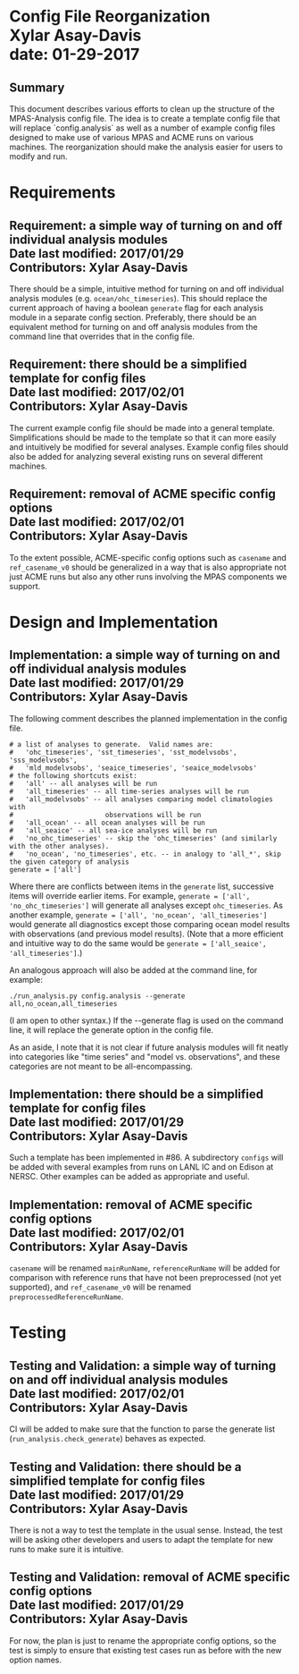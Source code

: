 <h1> Config File Reorganization <br>
Xylar Asay-Davis<br>
date: 01-29-2017<br>
</h1>
<h2> Summary </h2>
This document describes various efforts to clean up the structure of the MPAS-Analysis config file.  The idea is to create a template config file that will replace `config.analysis` as well as a number of example config files designed to make use of various MPAS and ACME runs on various machines.  The reorganization should make the analysis easier for users to modify and run.

<h1> Requirements </h1>

<h2> Requirement: a simple way of turning on and off individual analysis modules <br>
Date last modified: 2017/01/29 <br>
Contributors: Xylar Asay-Davis
</h2>

There should be a simple, intuitive method for turning on and off individual analysis modules (e.g. `ocean/ohc_timeseries`).  This should replace the current approach of having a boolean `generate` flag for each analysis module in a separate config section.  Preferably, there should be an equivalent method for turning on and off analysis modules from the command line that overrides that in the config file.

<h2> Requirement: there should be a simplified template for config files <br>
Date last modified: 2017/02/01 <br>
Contributors: Xylar Asay-Davis
</h2>

The current example config file should be made into a general template.  Simplifications should be made to the template so that it can more easily and intuitively be modified for several analyses.  Example config files should also be added for analyzing several existing runs on several different machines.

<h2> Requirement: removal of ACME specific config options <br>
Date last modified: 2017/02/01 <br>
Contributors: Xylar Asay-Davis
</h2>

To the extent possible, ACME-specific config options such as `casename` and `ref_casename_v0` should be generalized in a way that is also appropriate not just ACME runs but also any other runs involving the MPAS components we support.

<h1> Design and Implementation </h1>

<h2> Implementation: a simple way of turning on and off individual analysis modules <br>
Date last modified: 2017/01/29 <br>
Contributors: Xylar Asay-Davis
</h2>

The following comment describes the planned implementation in the config file.
```
# a list of analyses to generate.  Valid names are:
#   'ohc_timeseries', 'sst_timeseries', 'sst_modelvsobs', 'sss_modelvsobs',
#   'mld_modelvsobs', 'seaice_timeseries', 'seaice_modelvsobs'
# the following shortcuts exist:
#   'all' -- all analyses will be run
#   'all_timeseries' -- all time-series analyses will be run
#   'all_modelvsobs' -- all analyses comparing model climatologies with
#                       observations will be run
#   'all_ocean' -- all ocean analyses will be run
#   'all_seaice' -- all sea-ice analyses will be run
#   'no_ohc_timeseries' -- skip the 'ohc_timeseries' (and similarly with the other analyses).
#   'no_ocean', 'no_timeseries', etc. -- in analogy to 'all_*', skip the given category of analysis
generate = ['all']
```
Where there are conflicts between items in the `generate` list, successive items will override earlier items.  For example, `generate = ['all', 'no_ohc_timeseries']` will generate all analyses except `ohc_timeseries`.  As another example, `generate = ['all', 'no_ocean', 'all_timeseries']` would generate all diagnostics except those comparing ocean model results with observations (and previous model results).  (Note that a more efficient and intuitive way to do the same would be `generate = ['all_seaice', 'all_timeseries']`.)

An analogous approach will also be added at the command line, for example:
```
./run_analysis.py config.analysis --generate all,no_ocean,all_timeseries
```
(I am open to other syntax.)  If the --generate flag is used on the command line, it will replace the generate option in the config file.

As an aside, I note that it is not clear if future analysis modules will fit neatly into categories like "time series" and "model vs. observations", and these categories are not meant to be all-encompassing.

<h2> Implementation: there should be a simplified template for config files <br>
Date last modified: 2017/01/29 <br>
Contributors: Xylar Asay-Davis
</h2>

Such a template has been implemented in #86.  A subdirectory `configs` will be added with several examples from runs on LANL IC and on Edison at NERSC.  Other examples can be added as appropriate and useful.

<h2> Implementation: removal of ACME specific config options <br>
Date last modified: 2017/02/01 <br>
Contributors: Xylar Asay-Davis
</h2>

`casename` will be renamed `mainRunName`, `referenceRunName` will be added for comparison with reference runs that have not been preprocessed (not yet supported), and `ref_casename_v0` will be renamed `preprocessedReferenceRunName`.

<h1> Testing </h1>

<h2> Testing and Validation: a simple way of turning on and off individual analysis modules <br>
Date last modified: 2017/02/01 <br>
Contributors: Xylar Asay-Davis
</h2>

CI will be added to make sure that the function to parse the generate list (`run_analysis.check_generate`) behaves as expected.

<h2> Testing and Validation: there should be a simplified template for config files <br>
Date last modified: 2017/01/29 <br>
Contributors: Xylar Asay-Davis
</h2>

There is not a way to test the template in the usual sense.  Instead, the test will be asking other developers and users to adapt the template for new runs to make sure it is intuitive.

<h2> Testing and Validation: removal of ACME specific config options <br>
Date last modified: 2017/01/29 <br>
Contributors: Xylar Asay-Davis
</h2>

For now, the plan is just to rename the appropriate config options, so the test is simply to ensure that existing test cases run as before with the new option names.
